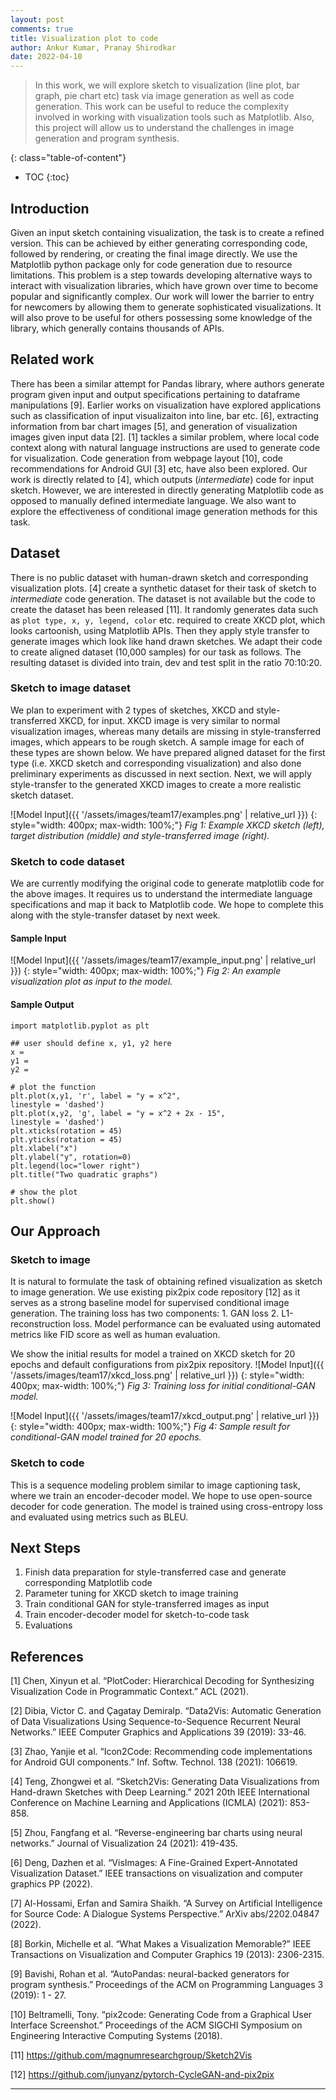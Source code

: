```yaml
---
layout: post
comments: true
title: Visualization plot to code
author: Ankur Kumar, Pranay Shirodkar
date: 2022-04-10
---
```



> In this work, we will explore sketch to visualization (line plot, bar graph, pie chart etc) task via image generation as well as code generation. This work can be useful to reduce the complexity involved in working with visualization tools such as Matplotlib. Also, this project will allow us to understand the challenges in image generation and program synthesis.

<!--more-->
{: class="table-of-content"}
* TOC
{:toc}

## Introduction
Given an input sketch containing visualization, the task is to create a refined version. This can be achieved by either generating corresponding code, followed by rendering, or creating the final image directly. We use the Matplotlib python package only for code generation due to resource limitations. This problem is a step towards developing alternative ways to interact with visualization libraries, which have grown over time to become popular and significantly complex. Our work will lower the barrier to entry for newcomers by allowing them to generate sophisticated visualizations. It will also prove to be useful for others possessing some knowledge of the library, which generally contains thousands of APIs.

## Related work
There has been a similar attempt for Pandas library, where authors generate program given input and output specifications pertaining to dataframe manipulations [9]. Earlier works on visualization have explored applications such as classification of input visualizaiton into line, bar etc. [6], extracting information from bar chart images [5], and generation of visualization images given input data [2]. [1] tackles a similar problem, where local code context along with natural language instructions are used to generate code for visualization. Code generation from webpage layout [10], code recommendations for Android GUI [3] etc, have also been explored. Our work is directly related to [4], which outputs (*intermediate*) code for input sketch. However, we are interested in directly generating Matplotlib code as opposed to manually defined intermediate language. We also want to explore the effectiveness of conditional image generation methods for this task.

## Dataset
There is no public dataset with human-drawn sketch and corresponding visualization plots. [4] create a synthetic dataset for their task of sketch to *intermediate* code generation. The dataset is not available but the code to create the dataset has been released [11]. It randomly generates data such as `plot type, x, y, legend, color` etc. required to create XKCD plot, which looks cartoonish, using Matplotlib APIs. Then they apply style transfer to generate images which look like hand drawn sketches. We adapt their code to create aligned dataset (10,000 samples) for our task as follows. The resulting dataset is divided into train, dev and test split in the ratio 70:10:20.

### Sketch to image dataset
We plan to experiment with 2 types of sketches, XKCD and style-transferred XKCD, for input. XKCD image is very similar to normal visualization images, whereas many details are missing in style-transferred images, which appears to be rough sketch. A sample image for each of these types are shown below. We have prepared aligned dataset for the first type (i.e. XKCD sketch and corresponding visualization)  and also done preliminary experiments as discussed in next section. Next, we will apply style-transfer to the generated XKCD images to create a more realistic sketch dataset.

![Model Input]({{ '/assets/images/team17/examples.png' | relative_url }})
{: style="width: 400px; max-width: 100%;"}
*Fig 1: Example XKCD sketch (left), target distribution (middle) and style-transferred image (right).*

### Sketch to code dataset
We are currently modifying the original code to generate matplotlib code for the above images. It requires us to understand the intermediate language specifications and map it back to Matplotlib code. We hope to complete this along with the style-transfer dataset by next week.

#### Sample Input
![Model Input]({{ '/assets/images/team17/example_input.png' | relative_url }})
{: style="width: 400px; max-width: 100%;"}
*Fig 2: An example visualization plot as input to the model.*

#### Sample Output
```
import matplotlib.pyplot as plt

## user should define x, y1, y2 here
x = 
y1 = 
y2 = 

# plot the function
plt.plot(x,y1, 'r', label = "y = x^2",
linestyle = 'dashed')
plt.plot(x,y2, 'g', label = "y = x^2 + 2x - 15",
linestyle = 'dashed')
plt.xticks(rotation = 45)
plt.yticks(rotation = 45)
plt.xlabel("x")
plt.ylabel("y", rotation=0)
plt.legend(loc="lower right")
plt.title("Two quadratic graphs")

# show the plot
plt.show()
```

## Our Approach

### Sketch to image
It is natural to formulate the task of obtaining refined visualization as sketch to image generation. We use existing pix2pix code repository [12] as it serves as a strong baseline model for supervised conditional image generation. The training loss has two components: 1. GAN loss 2. L1-reconstruction loss. Model performance can be evaluated using automated metrics like FID score as well as human evaluation. 

We show the initial results for model a trained on XKCD sketch for 20 epochs and default configurations from pix2pix repository.
![Model Input]({{ '/assets/images/team17/xkcd_loss.png' | relative_url }})
{: style="width: 400px; max-width: 100%;"}
*Fig 3: Training loss for initial conditional-GAN model.*

![Model Input]({{ '/assets/images/team17/xkcd_output.png' | relative_url }})
{: style="width: 400px; max-width: 100%;"}
*Fig 4: Sample result for conditional-GAN model trained for 20 epochs.*

### Sketch to code
This is a sequence modeling problem similar to image captioning task, where we train an encoder-decoder model. We hope to use open-source decoder for code generation. The model is trained using cross-entropy loss and evaluated using metrics such as BLEU.


## Next Steps
1. Finish data preparation for style-transferred case and generate corresponding Matplotlib code
2. Parameter tuning for XKCD sketch to image training
3. Train conditional GAN for style-transferred images as input
4. Train encoder-decoder model for sketch-to-code task
5. Evaluations

<!-- 
## Main Content
Your article starts here. You can refer to the [source code](https://github.com/lilianweng/lil-log/tree/master/_posts) of [lil's blogs](https://lilianweng.github.io/lil-log/) for article structure ideas or Markdown syntax. We've provided a [sample post](https://ucladeepvision.github.io/CS188-Projects-2022Winter/2017/06/21/an-overview-of-deep-learning.html) from Lilian Weng and you can find the source code [here](https://raw.githubusercontent.com/UCLAdeepvision/CS188-Projects-2022Winter/main/_posts/2017-06-21-an-overview-of-deep-learning.md)

## Basic Syntax
### Image
Please create a folder with the name of your team id under /assets/images/, put all your images into the folder and reference the images in your main content.

You can add an image to your survey like this:
![YOLO]({{ '/assets/images/UCLAdeepvision/object_detection.png' | relative_url }})
{: style="width: 400px; max-width: 100%;"}
*Fig 1. YOLO: An object detection method in computer vision* [1].

Please cite the image if it is taken from other people's work.


### Table
Here is an example for creating tables, including alignment syntax.

|             | column 1    |  column 2     |
| :---        |    :----:   |          ---: |
| row1        | Text        | Text          |
| row2        | Text        | Text          |



### Code Block
```
# This is a sample code block
import torch
print (torch.__version__)
```


### Formula
Please use latex to generate formulas, such as:

$$
\tilde{\mathbf{z}}^{(t)}_i = \frac{\alpha \tilde{\mathbf{z}}^{(t-1)}_i + (1-\alpha) \mathbf{z}_i}{1-\alpha^t}
$$

or you can write in-text formula $$y = wx + b$$.

### More Markdown Syntax
You can find more Markdown syntax at [this page](https://www.markdownguide.org/basic-syntax/).

## Reference
Please make sure to cite properly in your work, for example:

[1] Redmon, Joseph, et al. "You only look once: Unified, real-time object detection." *Proceedings of the IEEE conference on computer vision and pattern recognition*. 2016.

[11] Lachaux, Marie-Anne et al. “Unsupervised Translation of Programming Languages.” ArXiv abs/2006.03511 (2020).

[12] Chen, Mark et al. “Evaluating Large Language Models Trained on Code.” ArXiv abs/2107.03374 (2021).

[13] Nijkamp, Erik et al. “A Conversational Paradigm for Program Synthesis.” ArXiv abs/2203.13474 (2022).
-->

## References
[1] Chen, Xinyun et al. “PlotCoder: Hierarchical Decoding for Synthesizing Visualization Code in Programmatic Context.” ACL (2021).

[2] Dibia, Victor C. and Çagatay Demiralp. “Data2Vis: Automatic Generation of Data Visualizations Using Sequence-to-Sequence Recurrent Neural Networks.” IEEE Computer Graphics and Applications 39 (2019): 33-46.

[3] Zhao, Yanjie et al. “Icon2Code: Recommending code implementations for Android GUI components.” Inf. Softw. Technol. 138 (2021): 106619.

[4] Teng, Zhongwei et al. “Sketch2Vis: Generating Data Visualizations from Hand-drawn Sketches with Deep Learning.” 2021 20th IEEE International Conference on Machine Learning and Applications (ICMLA) (2021): 853-858.

[5] Zhou, Fangfang et al. “Reverse-engineering bar charts using neural networks.” Journal of Visualization 24 (2021): 419-435.

[6] Deng, Dazhen et al. “VisImages: A Fine-Grained Expert-Annotated Visualization Dataset.” IEEE transactions on visualization and computer graphics PP (2022).

[7] Al-Hossami, Erfan and Samira Shaikh. “A Survey on Artificial Intelligence for Source Code: A Dialogue Systems Perspective.” ArXiv abs/2202.04847 (2022).

[8] Borkin, Michelle et al. “What Makes a Visualization Memorable?” IEEE Transactions on Visualization and Computer Graphics 19 (2013): 2306-2315.

[9] Bavishi, Rohan et al. “AutoPandas: neural-backed generators for program synthesis.” Proceedings of the ACM on Programming Languages 3 (2019): 1 - 27.

[10] Beltramelli, Tony. “pix2code: Generating Code from a Graphical User Interface Screenshot.” Proceedings of the ACM SIGCHI Symposium on Engineering Interactive Computing Systems (2018).

[11] https://github.com/magnumresearchgroup/Sketch2Vis

[12] https://github.com/junyanz/pytorch-CycleGAN-and-pix2pix

---
